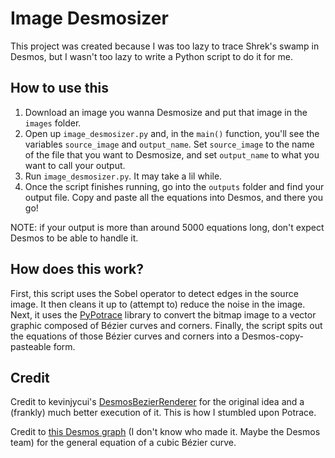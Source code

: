 # Image Desmosizer

This project was created because I was too lazy to trace Shrek's swamp in Desmos, but I wasn't too lazy to write a Python script to do it for me.

## How to use this
1. Download an image you wanna Desmosize and put that image in the `images` folder.
2. Open up `image_desmosizer.py` and, in the `main()` function, you'll see the variables `source_image` and `output_name`. Set `source_image` to the name of the file that you want to Desmosize, and set `output_name` to what you want to call your output.
3. Run `image_desmosizer.py`. It may take a lil while.
4. Once the script finishes running, go into the `outputs` folder and find your output file. Copy and paste all the equations into Desmos, and there you go!

NOTE: if your output is more than around 5000 equations long, don't expect Desmos to be able to handle it.

## How does this work?
First, this script uses the Sobel operator to detect edges in the source image. It then cleans it up to (attempt to) reduce the noise in the image. Next, it uses the [PyPotrace](https://github.com/flupke/pypotrace) library to convert the bitmap image to a vector graphic composed of Bézier curves and corners. Finally, the script spits out the equations of those Bézier curves and corners into a Desmos-copy-pasteable form.

## Credit
Credit to kevinjycui's [DesmosBezierRenderer](https://github.com/kevinjycui/DesmosBezierRenderer?tab=readme-ov-file) for the original idea and a (frankly) much better execution of it. This is how I stumbled upon Potrace.

Credit to [this Desmos graph](https://www.desmos.com/calculator/cahqdxeshd) (I don't know who made it. Maybe the Desmos team) for the general equation of a cubic Bézier curve.